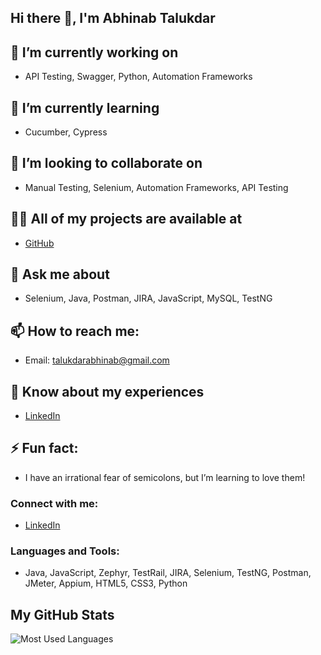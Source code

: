 ## Hi there 👋, I'm Abhinab Talukdar

## 🔭 I’m currently working on 
- API Testing, Swagger, Python, Automation Frameworks

## 🌱 I’m currently learning 
- Cucumber, Cypress

## 👯 I’m looking to collaborate on
- Manual Testing, Selenium, Automation Frameworks, API Testing

## 👨‍💻 All of my projects are available at
- [GitHub](https://github.com/pramoddutta)

## 💬 Ask me about 
- Selenium, Java, Postman, JIRA, JavaScript, MySQL, TestNG

## 📫 How to reach me:
- Email: talukdarabhinab@gmail.com

## 📄 Know about my experiences
- [LinkedIn](https://www.linkedin.com/in/abhinab-talukdar)

## ⚡ Fun fact: 
- I have an irrational fear of semicolons, but I’m learning to love them!

### Connect with me:
- [LinkedIn](https://www.linkedin.com/in/abhinab-talukdar)

### Languages and Tools:
- Java, JavaScript, Zephyr, TestRail, JIRA, Selenium, TestNG, Postman, JMeter, Appium, HTML5, CSS3, Python

## My GitHub Stats
![Most Used Languages](https://github-readme-stats.vercel.app/api/top-langs/?username=abhinab-talukdar&hide=html,css&layout=compact)
